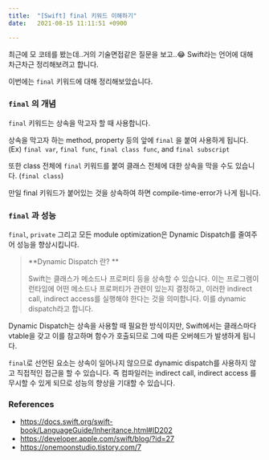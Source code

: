 ```yaml
---
title:  "[Swift] final 키워드 이해하기"
date:   2021-08-15 11:11:51 +0900

---
```




최근에 모 코테를 봤는데..거의 기술면접같은 질문을 보고..😂 Swift라는 언어에 대해 차근차근 정리해보려고 합니다. 

이번에는 `final`  키워드에 대해 정리해보았습니다.

### `final` 의 개념

`final` 키워드는 상속을 막고자 할 때 사용합니다. 

상속을 막고자 하는 method, property 등의 앞에 `final` 을 붙여 사용하게 됩니다. (Ex) `final var`, `final func`, `final class func`, and `final subscript`

또한 class 전체에 `final` 키워드를 붙여 클래스 전체에 대한 상속을 막을 수도 있습니다. (`final class`)

만일 final 키워드가 붙어있는 것을 상속하여 하면 compile-time-error가 나게 됩니다. 

### `final` 과 성능

`final`, `private` 그리고 모든 module optimization은 Dynamic Dispatch를 줄여주어 성능을 향상시킵니다. 

> **Dynamic Dispatch 란? **
>
> Swift는 클래스가 메소드나 프로퍼티 등을 상속할 수 있습니다. 이는 프로그램이 런타임에 어떤 메소드나 프로퍼티가 관련이 있는지 결정하고, 이러한 indirect call, indirect access를 실행해야 한다는 것을 의미합니다. 이를 dynamic dispatch라고 합니다. 

Dynamic Dispatch는 상속을 사용할 때 필요한 방식이지만, Swift에서는 클래스마다 vtable을 갖고 이를 참고하며 함수가 호출되므로 그에 따른 오버헤드가 발생하게 됩니다.

 `final`로 선언된 요소는 상속이 일어나지 않으므로 dynamic dispatch를 사용하지 않고 직접적인 접근을 할 수 있습니다.  즉 컴파일러는 indirect call, indirect access 를 무시할 수 있게 되므로 성능의 향상을 기대할 수 있습니다. 



### References

- https://docs.swift.org/swift-book/LanguageGuide/Inheritance.html#ID202
- https://developer.apple.com/swift/blog/?id=27
- https://onemoonstudio.tistory.com/7
